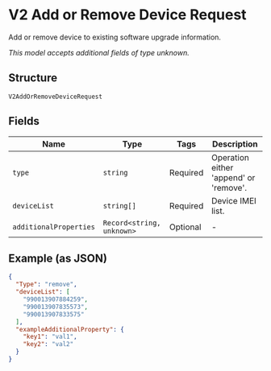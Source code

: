 
# V2 Add or Remove Device Request

Add or remove device to existing software upgrade information.

*This model accepts additional fields of type unknown.*

## Structure

`V2AddOrRemoveDeviceRequest`

## Fields

| Name | Type | Tags | Description |
|  --- | --- | --- | --- |
| `type` | `string` | Required | Operation either 'append' or 'remove'. |
| `deviceList` | `string[]` | Required | Device IMEI list. |
| `additionalProperties` | `Record<string, unknown>` | Optional | - |

## Example (as JSON)

```json
{
  "Type": "remove",
  "deviceList": [
    "990013907884259",
    "990013907835573",
    "990013907833575"
  ],
  "exampleAdditionalProperty": {
    "key1": "val1",
    "key2": "val2"
  }
}
```

